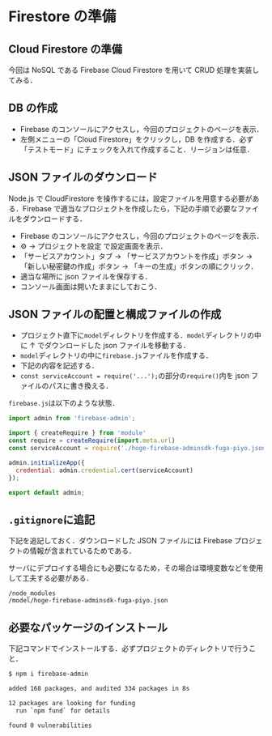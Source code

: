 # Firestore の準備

## Cloud Firestore の準備

今回は NoSQL である Firebase Cloud Firestore を用いて CRUD 処理を実装してみる．

## DB の作成

- Firebase のコンソールにアクセスし，今回のプロジェクトのページを表示．
- 左側メニューの「Cloud Firestore」をクリックし，DB を作成する．必ず「テストモード」にチェックを入れて作成すること．リージョンは任意．

## JSON ファイルのダウンロード

Node.js で CloudFirestore を操作するには，設定ファイルを用意する必要がある．Firebase で適当なプロジェクトを作成したら，下記の手順で必要なファイルをダウンロードする．

- Firebase のコンソールにアクセスし，今回のプロジェクトのページを表示．
- ⚙ -> プロジェクトを設定 で設定画面を表示．
- 「サービスアカウント」タブ -> 「サービスアカウントを作成」ボタン -> 「新しい秘密鍵の作成」ボタン -> 「キーの生成」ボタンの順にクリック．
- 適当な場所に json ファイルを保存する．
- コンソール画面は開いたままにしておこう．

## JSON ファイルの配置と構成ファイルの作成

- プロジェクト直下に`model`ディレクトリを作成する．`model`ディレクトリの中に ↑ でダウンロードした json ファイルを移動する．
- `model`ディレクトリの中に`firebase.js`ファイルを作成する．
- 下記の内容を記述する．
- `const serviceAccount = require('...');`の部分の`require()`内を json ファイルのパスに書き換える．

`firebase.js`は以下のような状態．

```js
import admin from 'firebase-admin';

import { createRequire } from 'module'
const require = createRequire(import.meta.url)
const serviceAccount = require('./hoge-firebase-adminsdk-fuga-piyo.json')

admin.initializeApp({
  credential: admin.credential.cert(serviceAccount)
});

export default admin;

```

## `.gitignore`に追記

下記を追記しておく．ダウンロードした JSON ファイルには Firebase プロジェクトの情報が含まれているためである．

サーバにデプロイする場合にも必要になるため，その場合は環境変数などを使用して工夫する必要がある．

```
/node_modules
/model/hoge-firebase-adminsdk-fuga-piyo.json
```

## 必要なパッケージのインストール

下記コマンドでインストールする．必ずプロジェクトのディレクトリで行うこと．

```bash
$ npm i firebase-admin

added 168 packages, and audited 334 packages in 8s

12 packages are looking for funding
  run `npm fund` for details

found 0 vulnerabilities

```


